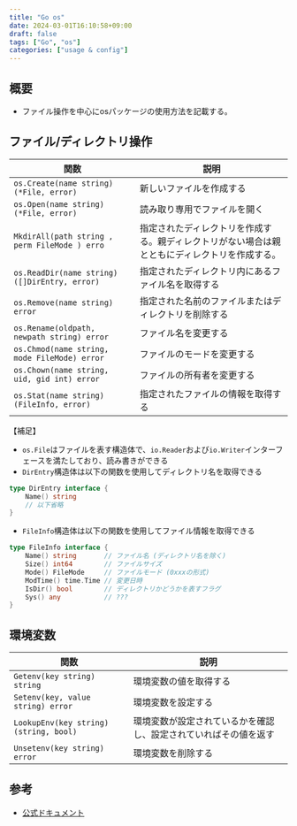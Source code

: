 ```yaml
---
title: "Go os"
date: 2024-03-01T16:10:58+09:00
draft: false
tags: ["Go", "os"]
categories: ["usage & config"]
---
```

## 概要

* ファイル操作を中心にosパッケージの使用方法を記載する。

## ファイル/ディレクトリ操作

| 関数 | 説明 |
| --- | --- |
| `os.Create(name string) (*File, error)` | 新しいファイルを作成する|
| `os.Open(name string) (*File, error)` | 読み取り専用でファイルを開く |
| `MkdirAll(path string , perm FileMode ) erro` |指定されたディレクトリを作成する。親ディレクトリがない場合は親とともにディレクトリを作成する。|
| `os.ReadDir(name string) ([]DirEntry, error)` | 指定されたディレクトリ内にあるファイル名を取得する |
| `os.Remove(name string) error` | 指定された名前のファイルまたはディレクトリを削除する |
| `os.Rename(oldpath, newpath string) error` | ファイル名を変更する |
| `os.Chmod(name string, mode FileMode) error` | ファイルのモードを変更する |
| `os.Chown(name string, uid, gid int) error` | ファイルの所有者を変更する |
| `os.Stat(name string) (FileInfo, error)` | 指定されたファイルの情報を取得する |

【補足】

* `os.File`はファイルを表す構造体で、`io.Reader`および`io.Writer`インターフェースを満たしており、読み書きができる
* `DirEntry`構造体は以下の関数を使用してディレクトリ名を取得できる

```Go
type DirEntry interface {
    Name() string
    // 以下省略
}

```

* `FileInfo`構造体は以下の関数を使用してファイル情報を取得できる

```Go
type FileInfo interface {
	Name() string       // ファイル名 (ディレクトリ名を除く)
	Size() int64        // ファイルサイズ
	Mode() FileMode     // ファイルモード (0xxxの形式)
	ModTime() time.Time // 変更日時
	IsDir() bool        // ディレクトリかどうかを表すフラグ
	Sys() any           // ???
}
```

## 環境変数

| 関数 | 説明 |
| --- | --- |
| `Getenv(key string) string` | 環境変数の値を取得する |
| `Setenv(key, value string) error` | 環境変数を設定する |
| `LookupEnv(key string) (string, bool)` | 環境変数が設定されているかを確認し、設定されていればその値を返す|
| `Unsetenv(key string) error` | 環境変数を削除する |

## 参考

* [公式ドキュメント](https://pkg.go.dev/os)
